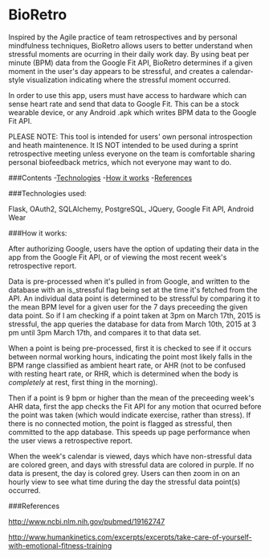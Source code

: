 BioRetro
===========

Inspired by the Agile practice of team retrospectives and by personal mindfulness techniques, BioRetro allows users to better understand when stressful moments are ocurring in their daily work day. By using beat per minute (BPM) data from the Google Fit API, BioRetro determines if a given moment in the user's day appears to be stressful, and creates a calendar-style visualization indicating where the stressful moment occurred. 

In order to use this app, users must have access to hardware which can sense heart rate and send that data to Google Fit. This can be a stock wearable device, or any Android .apk which writes BPM data to the Google Fit API. 

PLEASE NOTE: This tool is intended for users' own personal introspection and heath maintenence. It IS NOT intended to be used during a sprint retrospective meeting unless everyone on the team is comfortable sharing personal biofeedback metrics, which not everyone may want to do. 

###Contents
-[Technologies](#Technologies-used)
-[How it works](#How-it-works)
-[References](#References)

###Technologies used:

Flask, OAuth2, SQLAlchemy, PostgreSQL, JQuery, Google Fit API, Android Wear

###How it works:

After authorizing Google, users have the option of updating their data in the app from the Google Fit API, or of viewing the most recent week's retrospective report. 

Data is pre-processed when it's pulled in from Google, and written to the database with an is_stressful flag being set at the time it's fetched from the API. An individual data point is determined to be stressful by comparing it to the mean BPM level for a given user for the 7 days preceeding the given data point. So if I am checking if a point taken at 3pm on March 17th, 2015 is stressful, the app queries the database for data from March 10th, 2015 at 3 pm until 3pm March 17th, and compares it to that data set.

When a point is being pre-processed, first it is checked to see if it occurs between normal working hours, indicating the point most likely falls in the BPM range classified as ambient heart rate, or AHR (not to be confused with resting heart rate, or RHR, which is determined when the body is *completely* at rest, first thing in the morning).

Then if a point is 9 bpm or higher than the mean of the preceeding week's AHR data, first the app checks the Fit API for any motion that ocurred before the point was taken (which would indicate exercise, rather than stress). If there is no connected motion, the point is flagged as stressful, then committed to the app database. This speeds up page performance when the user views a retrospective report.

When the week's calendar is viewed, days which have non-stressful data are colored green, and days with stressful data are colored in purple. If no data is present, the day is colored grey. Users can then zoom in on an hourly view to see what time during the day the stressful data point(s) occurred. 

###References

http://www.ncbi.nlm.nih.gov/pubmed/19162747

http://www.humankinetics.com/excerpts/excerpts/take-care-of-yourself-with-emotional-fitness-training

